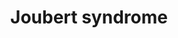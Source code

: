 ---
annotations:
- type: Pathway Ontology
  value: disease pathway
- type: Disease Ontology
  value: Joubert syndrome
- type: Pathway Ontology
  value: signaling pathway
authors:
- AnneDB
- Egonw
- Fehrhart
- Eweitz
description: Joubert syndrome (JS) is a rare hereditary disorder that is classified
  as a ciliopathy, and is caused by mutations occurring in genes essential for the
  development and proper functioning of primary cellular cilia. These hair-like structures
  located on the cell membrane are responsible for detecting and relaying external
  signals to the interior of the cell. The defining JS feature is the molar tooth
  sign (MTS), which is the particular manner in which a characteristic malformation
  of midbrain appears in radiological imaging, and which causes delays in both intellectual
  and motor development. A visual representation of the pathways underlying JS pathogenesis
  was synthesized, which might provide a more complete understanding of the disease,
  possibly aiding in better diagnosis and more successful treatment. Data collection
  on the genes, pathways and interactions involved was done through a literature search
  in combination supported by online databases such as OMIM, STRING and GeneMANIA.
  The pathway was created using PathVisio version 3.3.0. Nodes were annotated using
  the appropriate Ensembl, ChEBI, or Uniprot-TrEMBL identifiers and standardized MIM
  notation was used to visualize the interactions between them.  A final pathway containing
  88 unique nodes and 71 interactions was created. The pathway highlights three functional
  or structural areas of the primary cilium that appear to play important roles in
  JS pathogenesis, namely the basal body or centriole, the transition zone and ciliary
  trafficking. Furthermore, two specific complexes seem to be of particular interest;
  the B9 ciliary complex and the centriolar satellite contain eight and three JS-associated
  protein respectively. Lastly, the ARL13B-PDE6D-INPP5E signaling network ensures
  the proper functioning of INPP5E, and enzyme that converts lipid ciliary membrane
  components. All three proteins have been found to be mutated in JS patients.
last-edited: 2021-11-30
organisms:
- Homo sapiens
redirect_from:
- /index.php/Pathway:WP4656
- /instance/WP4656
schema-jsonld:
- '@context': https://schema.org/
  '@id': https://wikipathways.github.io/pathways/WP4656.html
  '@type': Dataset
  creator:
    '@type': Organization
    name: WikiPathways
  description: Joubert syndrome (JS) is a rare hereditary disorder that is classified
    as a ciliopathy, and is caused by mutations occurring in genes essential for the
    development and proper functioning of primary cellular cilia. These hair-like
    structures located on the cell membrane are responsible for detecting and relaying
    external signals to the interior of the cell. The defining JS feature is the molar
    tooth sign (MTS), which is the particular manner in which a characteristic malformation
    of midbrain appears in radiological imaging, and which causes delays in both intellectual
    and motor development. A visual representation of the pathways underlying JS pathogenesis
    was synthesized, which might provide a more complete understanding of the disease,
    possibly aiding in better diagnosis and more successful treatment. Data collection
    on the genes, pathways and interactions involved was done through a literature
    search in combination supported by online databases such as OMIM, STRING and GeneMANIA.
    The pathway was created using PathVisio version 3.3.0. Nodes were annotated using
    the appropriate Ensembl, ChEBI, or Uniprot-TrEMBL identifiers and standardized
    MIM notation was used to visualize the interactions between them.  A final pathway
    containing 88 unique nodes and 71 interactions was created. The pathway highlights
    three functional or structural areas of the primary cilium that appear to play
    important roles in JS pathogenesis, namely the basal body or centriole, the transition
    zone and ciliary trafficking. Furthermore, two specific complexes seem to be of
    particular interest; the B9 ciliary complex and the centriolar satellite contain
    eight and three JS-associated protein respectively. Lastly, the ARL13B-PDE6D-INPP5E
    signaling network ensures the proper functioning of INPP5E, and enzyme that converts
    lipid ciliary membrane components. All three proteins have been found to be mutated
    in JS patients.
  keywords:
  - OFD1
  - RAB3IP
  - PDE6G
  - BBS5
  - CEP97
  - SHH
  - PtdIns(4,5)P2
  - ARR3
  - CCP110
  - DVL1
  - TMEM231
  - CEP41
  - KIAA0586
  - RAD50
  - MKS1
  - PCNT
  - BBS9
  - MRE11
  - CETN2
  - PCM1
  - INPP5E
  - TCTN3
  - BBS1
  - UNC119
  - MYO5A
  - PDE6D
  - NEK8
  - TMEM237
  - TMEM17
  - CEP290
  - PARP1
  - Node
  - PIBF1
  - ARL13B
  - GMP
  - PtdIns(3,4,5)P3
  - TMEM138
  - NPHP3
  - ZNF423
  - ARL3
  - ARMC9
  - PtdIns(3,4)P2
  - SUFU
  - CETN1
  - BBS7
  - RHOA
  - FLNA
  - GDP
  - CEP164
  - AHI1
  - RHEB
  - ATF4
  - BBS2
  - DVL3
  - KAT5
  - PtdIns4P
  - CC2D2A
  - RP2
  - TTC8
  - TMEM216
  - NPHP1
  - CSPP1
  - NBS
  - INVS
  - cGMP
  - Calmodulin
  - TCTN1
  - Wnt
  - MTOR
  - RPGRIP1L
  - TMEM67
  - MYO6
  - ATM
  - B9D1
  - NIN
  - NPHP4
  - PDE6B
  - TCTN2
  - CEP104
  - ARL2
  - GTP
  - BBS4
  - PDE6A
  - RAB8A
  - B9D2
  - ANKS6
  - CEP120
  - CPLANE1
  license: CC0
  name: Joubert syndrome
seo: CreativeWork
title: Joubert syndrome
wpid: WP4656
---